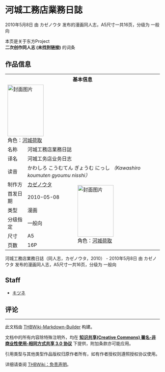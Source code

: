 # 河城工務店業務日誌

<!-- source html: G:\repos\THBWiki-Markdown-Builder\THBWikiMarkdown\Temp\main\4\4f\ns0%3A%E6%B2%B3%E5%9F%8E%E5%B7%A5%E5%8B%99%E5%BA%97%E6%A5%AD%E5%8B%99%E6%97%A5%E8%AA%8C.html -->

2010年5月8日 由 カゼノウタ  发布的漫画同人志，A5尺寸一共16页，分级为 一般向

本页是关于东方Project  
 **二次创作同人志 (未找到链接)** 的词条

## 作品信息

<table><tbody><tr><th colspan="3">基本信息</th></tr><tr><td class="cover-artwork-mobile" colspan="2"><a href="./文件-河城工務店業務日誌封面.jpg.md" class="image" title="封面图片"><img alt="封面图片" src="https://upload.thwiki.cc/thumb/4/44/%E6%B2%B3%E5%9F%8E%E5%B7%A5%E5%8B%99%E5%BA%97%E6%A5%AD%E5%8B%99%E6%97%A5%E8%AA%8C%E5%B0%81%E9%9D%A2.jpg/117px-%E6%B2%B3%E5%9F%8E%E5%B7%A5%E5%8B%99%E5%BA%97%E6%A5%AD%E5%8B%99%E6%97%A5%E8%AA%8C%E5%B0%81%E9%9D%A2.jpg" decoding="async" loading="lazy" width="117" height="168" srcset="https://upload.thwiki.cc/thumb/4/44/%E6%B2%B3%E5%9F%8E%E5%B7%A5%E5%8B%99%E5%BA%97%E6%A5%AD%E5%8B%99%E6%97%A5%E8%AA%8C%E5%B0%81%E9%9D%A2.jpg/176px-%E6%B2%B3%E5%9F%8E%E5%B7%A5%E5%8B%99%E5%BA%97%E6%A5%AD%E5%8B%99%E6%97%A5%E8%AA%8C%E5%B0%81%E9%9D%A2.jpg 1.5x, https://upload.thwiki.cc/thumb/4/44/%E6%B2%B3%E5%9F%8E%E5%B7%A5%E5%8B%99%E5%BA%97%E6%A5%AD%E5%8B%99%E6%97%A5%E8%AA%8C%E5%B0%81%E9%9D%A2.jpg/235px-%E6%B2%B3%E5%9F%8E%E5%B7%A5%E5%8B%99%E5%BA%97%E6%A5%AD%E5%8B%99%E6%97%A5%E8%AA%8C%E5%B0%81%E9%9D%A2.jpg 2x" data-file-width="358" data-file-height="512"></a><div class="cover-char">角色：<a href="./河城荷取.md" title="河城荷取">河城荷取</a></div></td>
</tr><tr><td class="label">名称</td><td colspan="2"> 河城工務店業務日誌 </td></tr><tr><td class="label">译名</td><td colspan="2"> 河城工务店业务日志 </td></tr><tr><td class="label">读音</td><td colspan="2"> かわしろ こうむてん ぎょうむ にっし <i>（Kawashiro koumuten gyoumu nisshi）</i> </td></tr><tr><td class="label">制作方</td><td><a href="./カゼノウタ.md" title="カゼノウタ">カゼノウタ</a></td><td class="cover-artwork" rowspan="6" style="min-width:168px;"><a href="./文件-河城工務店業務日誌封面.jpg.md" class="image" title="封面图片"><img alt="封面图片" src="https://upload.thwiki.cc/thumb/4/44/%E6%B2%B3%E5%9F%8E%E5%B7%A5%E5%8B%99%E5%BA%97%E6%A5%AD%E5%8B%99%E6%97%A5%E8%AA%8C%E5%B0%81%E9%9D%A2.jpg/117px-%E6%B2%B3%E5%9F%8E%E5%B7%A5%E5%8B%99%E5%BA%97%E6%A5%AD%E5%8B%99%E6%97%A5%E8%AA%8C%E5%B0%81%E9%9D%A2.jpg" decoding="async" loading="lazy" width="117" height="168" srcset="https://upload.thwiki.cc/thumb/4/44/%E6%B2%B3%E5%9F%8E%E5%B7%A5%E5%8B%99%E5%BA%97%E6%A5%AD%E5%8B%99%E6%97%A5%E8%AA%8C%E5%B0%81%E9%9D%A2.jpg/176px-%E6%B2%B3%E5%9F%8E%E5%B7%A5%E5%8B%99%E5%BA%97%E6%A5%AD%E5%8B%99%E6%97%A5%E8%AA%8C%E5%B0%81%E9%9D%A2.jpg 1.5x, https://upload.thwiki.cc/thumb/4/44/%E6%B2%B3%E5%9F%8E%E5%B7%A5%E5%8B%99%E5%BA%97%E6%A5%AD%E5%8B%99%E6%97%A5%E8%AA%8C%E5%B0%81%E9%9D%A2.jpg/235px-%E6%B2%B3%E5%9F%8E%E5%B7%A5%E5%8B%99%E5%BA%97%E6%A5%AD%E5%8B%99%E6%97%A5%E8%AA%8C%E5%B0%81%E9%9D%A2.jpg 2x" data-file-width="358" data-file-height="512"></a><div class="cover-char">角色：<a href="./河城荷取.md" title="河城荷取">河城荷取</a></div></td>
</tr><tr><td class="label">首发日期</td><td>2010-05-08</td></tr><tr><td class="label">类型</td><td>漫画</td></tr><tr><td class="label">分级指定</td><td>一般向</td></tr><tr><td class="label">尺寸</td><td>A5</td></tr><tr><td class="label">页数</td><td>16P</td></tr></tbody></table>

河城工務店業務日誌（同人志，カゼノウタ，2010） - 2010年5月8日 由 カゼノウタ  发布的漫画同人志，A5尺寸一共16页，分级为 一般向

## Staff
- [キツネ](./キツネ.md)


## 评论




---

此文档由 [THBWiki-Markdown-Builder](https://github.com/Delsin-Yu/THBWiki-Markdown-Builder) 构建。

文档中的所有内容除特殊注明外，均在 [**知识共享(Creative Commons) 署名-非商业性使用-相同方式共享 3.0 协议**](https://creativecommons.org/licenses/by-sa/3.0/deed.zh-hans) 下提供，附加条款亦可能应用。

引用类型与其他类型作品版权归原作者所有，如有作者授权则遵照授权协议使用。

详细请查阅 [THBWiki：免责声明](https://thbwiki.cc/THBWiki:%E5%85%8D%E8%B4%A3%E5%A3%B0%E6%98%8E)。

